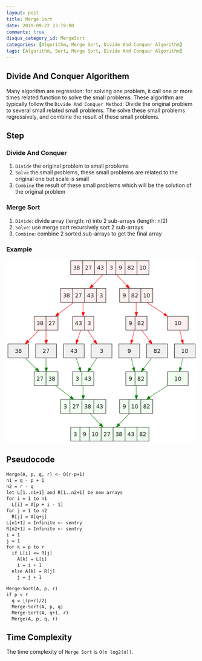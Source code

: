 ```yaml
---
layout: post
title: Merge Sort
date: 2019-09-22 23:19:00
comments: true
disqus_category_id: MergeSort
categories: [Algorithm, Merge Sort, Divide And Conquer Algorithm]
tags: [Algorithm, Sort, Merge Sort, Divide And Conquer Algorithm]
---
```


## Divide And Conquer Algorithem

Many algorithm are regression: for solving one problem, it call one or more times related function
to solve the small problems.
These algorithm are typically follow the `Divide And Conquer Method`:
Divide the original problem to several small related small problems. The solve these small problems regressively, and combine the result of these small problems.

## Step

### Divide And Conquer

1. `Divide` the original problem to small problems
2. `Solve` the small problems, these small problems are related to the original one but scale is small
3. `Combine` the result of these small problems which will be the solution of the original problem

### Merge Sort

1. `Divide`: divide array (length: n) into 2 sub-arrays (length: n/2)
2. `Solve`: use merge sort recursively sort 2 sub-arrays
3. `Combine`: combine 2 sorted sub-arrays to get the final array

### Example

![Merge_sort_algorithm_diagram](/images/2019-09-22-MergeSort/Merge_sort_algorithm_diagram.png)

## Pseudocode

```
Merge(A, p, q, r) <- O(r-p+1)
n1 = q - p + 1
n2 = r - q
let L[1..n1+1] and R[1..n2+1] be new arrays
for i = 1 to n1
  L[i] = A[p + i - 1]
for j = 1 to n2
  R[j] = A[q+j]
L[n1+1] = Infinite <- sentry
R[n2+1] = Infinite <- sentry
i = 1
j = 1
for k = p to r
  if L[i] <= R[j]
    A[k] = L[i]
    i = i + 1
  else A[k] = R[j]
    j = j + 1
```

```
Merge-Sort(A, p, r)
if p < r
  q = ⌊(p+r)/2⌋
  Merge-Sort(A, p, q)
  Merge-Sort(A, q+1, r)
  Merge(A, p, q, r)
```

## Time Complexity

The time complexity of `Merge Sort` is `O(n log2(n))`. 
